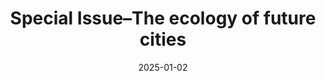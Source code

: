 ---
title: "Special Issue–The ecology of future cities"
collection: publications
permalink: /publication/2025-future-cities
excerpt: 'This special issue explores ecological perspectives on future urban environments.'
date: 2025-01-02
venue: 'Basic and Applied Ecology'
citation: 'Casanelles-Abella, J., & Egerer, M. (2025). Special Issue–The ecology of future cities. Basic and Applied Ecology.'
category: 'manuscripts'
--- 